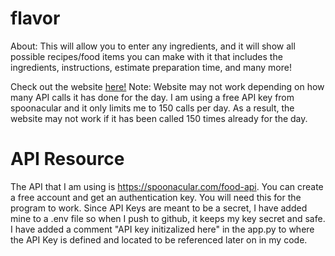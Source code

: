 # flavor

About: This will allow you to enter any ingredients, and it will show all possible recipes/food items you can make with it that includes the ingredients, instructions, estimate preparation time, and many more!

Check out the website <a href="https://flavordemo.herokuapp.com/">here!</a>
Note: Website may not work depending on how many API calls it has done for the day. I am using a free API key from spoonacular and it only limits me to 150 calls per day. As a result, the website may not work if it has been called 150 times already for the day.

# API Resource
The API that I am using is https://spoonacular.com/food-api. You can create a free account and get an authentication key. You will need this for the program to work. Since API Keys are meant to be a secret, I have added mine to a .env file so when I push to github, it keeps my key secret and safe. I have added a comment "API key initizalized here" in the app.py to where the API Key is defined and located to be referenced later on in my code.
